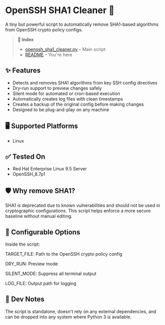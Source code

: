  # OpenSSH SHA1 Cleaner 🔐

A tiny but powerful script to automatically remove SHA1-based algorithms from OpenSSH crypto policy configs.

> **📄 Index**
>
> - [openssh_sha1_cleaner.py](../../scripting/linux/openssh_sha1_cleaner.py) – Main script
> - [README](./README.md) – You're here


## ✨ Features

- Detects and removes SHA1 algorithms from key SSH config directives
- Dry-run support to preview changes safely
- Silent mode for automated or cron-based execution
- Automatically creates log files with clean timestamps
- Creates a backup of the original config before making changes
- Designed to be plug-and-play on any machine

## 🖥 Supported Platforms

- Linux

## ✅ Tested On

- Red Hat Enterprise Linux 9.5 Server
- OpenSSH_8.7p1

## 🛡 Why remove SHA1?

SHA1 is deprecated due to known vulnerabilities and should not be used in cryptographic configurations. This script helps enforce a more secure baseline without manual editing.

## 🔧 Configurable Options
Inside the script:

TARGET_FILE: Path to the OpenSSH crypto policy config

DRY_RUN: Preview mode

SILENT_MODE: Suppress all terminal output

LOG_FILE: Output path for logging

## 🧠 Dev Notes
The script is standalone, doesn't rely on any external dependencies, and can be dropped into any system where Python 3 is available.